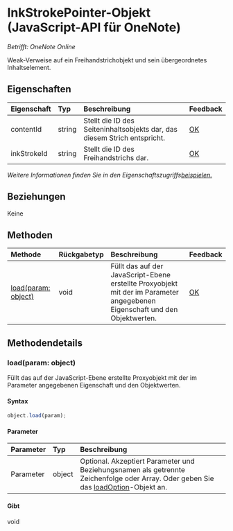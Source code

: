 # InkStrokePointer-Objekt (JavaScript-API für OneNote)

_Betrifft: OneNote Online_  


Weak-Verweise auf ein Freihandstrichobjekt und sein übergeordnetes Inhaltselement.

## Eigenschaften

| Eigenschaft     | Typ   |Beschreibung|Feedback|
|:---------------|:--------|:----------|:-------|
|contentId|string|Stellt die ID des Seiteninhaltsobjekts dar, das diesem Strich entspricht.|[OK](https://github.com/OfficeDev/office-js-docs/issues/new?title=OneNote-inkStrokePointer-contentId)|
|inkStrokeId|string|Stellt die ID des Freihandstrichs dar.|[OK](https://github.com/OfficeDev/office-js-docs/issues/new?title=OneNote-inkStrokePointer-inkStrokeId)|

_Weitere Informationen finden Sie in den Eigenschaftszugriffs[beispielen.](#beispielen.)_

## Beziehungen
Keine


## Methoden

| Methode           | Rückgabetyp    |Beschreibung| Feedback|
|:---------------|:--------|:----------|:-------|
|[load(param: object)](#loadparam-object)|void|Füllt das auf der JavaScript-Ebene erstellte Proxyobjekt mit der im Parameter angegebenen Eigenschaft und den Objektwerten.|[OK](https://github.com/OfficeDev/office-js-docs/issues/new?title=OneNote-inkStrokePointer-load)|

## Methodendetails


### load(param: object)
Füllt das auf der JavaScript-Ebene erstellte Proxyobjekt mit der im Parameter angegebenen Eigenschaft und den Objektwerten.

#### Syntax
```js
object.load(param);
```

#### Parameter
| Parameter    | Typ   |Beschreibung|
|:---------------|:--------|:----------|
|Parameter|object|Optional. Akzeptiert Parameter und Beziehungsnamen als getrennte Zeichenfolge oder Array. Oder geben Sie das [loadOption](loadoption.md)-Objekt an.|

#### Gibt 
void
